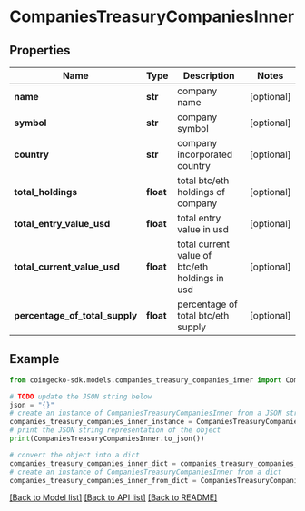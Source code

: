 # CompaniesTreasuryCompaniesInner


## Properties

Name | Type | Description | Notes
------------ | ------------- | ------------- | -------------
**name** | **str** | company name | [optional] 
**symbol** | **str** | company symbol | [optional] 
**country** | **str** | company incorporated country | [optional] 
**total_holdings** | **float** | total btc/eth holdings of company | [optional] 
**total_entry_value_usd** | **float** | total entry value in usd | [optional] 
**total_current_value_usd** | **float** | total current value of btc/eth holdings in usd | [optional] 
**percentage_of_total_supply** | **float** | percentage of total btc/eth supply | [optional] 

## Example

```python
from coingecko-sdk.models.companies_treasury_companies_inner import CompaniesTreasuryCompaniesInner

# TODO update the JSON string below
json = "{}"
# create an instance of CompaniesTreasuryCompaniesInner from a JSON string
companies_treasury_companies_inner_instance = CompaniesTreasuryCompaniesInner.from_json(json)
# print the JSON string representation of the object
print(CompaniesTreasuryCompaniesInner.to_json())

# convert the object into a dict
companies_treasury_companies_inner_dict = companies_treasury_companies_inner_instance.to_dict()
# create an instance of CompaniesTreasuryCompaniesInner from a dict
companies_treasury_companies_inner_from_dict = CompaniesTreasuryCompaniesInner.from_dict(companies_treasury_companies_inner_dict)
```
[[Back to Model list]](../README.md#documentation-for-models) [[Back to API list]](../README.md#documentation-for-api-endpoints) [[Back to README]](../README.md)


